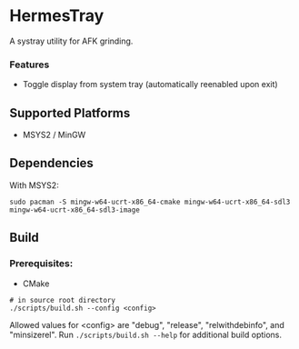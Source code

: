 # HermesTray
A systray utility for AFK grinding.
### Features
* Toggle display from system tray (automatically reenabled upon exit)
## Supported Platforms
* MSYS2 / MinGW
## Dependencies
With MSYS2:
```
sudo pacman -S mingw-w64-ucrt-x86_64-cmake mingw-w64-ucrt-x86_64-sdl3 mingw-w64-ucrt-x86_64-sdl3-image
```
## Build
### Prerequisites:
* CMake
```
# in source root directory
./scripts/build.sh --config <config>
```
Allowed values for \<config> are "debug", "release", "relwithdebinfo", and "minsizerel". Run `./scripts/build.sh --help` for additional build options.